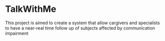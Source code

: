 # TalkWithMe
This project is aimed to create a system that allow cargivers and specialists to have a near-real time follow up of subjects affected by communication impairment
